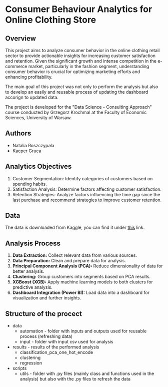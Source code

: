 # Consumer Behaviour Analytics for Online Clothing Store

## Overview

This project aims to analyze consumer behavior in the online clothing retail sector to provide actionable insights for increasing customer satisfaction and retention. Given the significant growth and intense competition in the e-commerce market, particularly in the fashion segment, understanding consumer behavior is crucial for optimizing marketing efforts and enhancing profitability.

The main goal of this project was not only to perform the analysis but also to develop an easily and reusable process of updating the dashboard accorign to updated data.

The project is developed for the "Data Science - Consulting Approach" course conducted by Grzegorz Krochmal at the Faculty of Economic Sciences, University of Warsaw.

## Authors

* Natalia Roszczypała
* Kacper Gruca

## Analytics Objectives

1. Customer Segmentation: Identify categories of customers based on spending habits.
2. Satisfaction Analysis: Determine factors affecting customer satisfaction.
3. Retention Strategies: Analyze factors influencing the time gap since the last purchase and recommend strategies to improve customer retention.

## Data

The data is downloaded from Kaggle, you can find it under [this](https://www.kaggle.com/datasets/zeesolver/consumer-behavior-and-shopping-habits-dataset?select=shopping_trends.csv) link.

## Analysis Process

1. **Data Extraction:** Collect relevant data from various sources.
2. **Data Preparation:** Clean and prepare data for analysis.
3. **Principal Component Analysis (PCA):** Reduce dimensionality of data for better analysis.
4. **Clustering:** Group customers into segments based on PCA results.
5. **XGBoost (XGB):** Apply machine learning models to both clusters for predictive analysis.
6. **Dashboard Integration (Power BI):** Load data into a dashboard for visualization and further insights.

## Structure of the procect

- data
  - automation - folder with inputs and outputs used for reusable process (refreshing data)
  - input - folder with input csv used for analysis
- results - results of the performed analysis 
  - classification_pca_one_hot_encode
  - clustering
  - regression
- scripts
  - utils - folder with .py files (mainly class and functions used in the analysis) but also with the .py files to refresh the data


